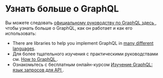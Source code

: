 # Узнать больше о GraphQL

Вы можете следовать [ официальному руководству по GraphQL здесь ](https://graphql.org/learn/), чтобы узнать больше о GraphQL, как он работает и как его использовать:
- There are libraries to help you implement GraphQL in [many different languages](https://graphql.org/code/).
- Для более тщательного изучения с практическими руководствами см. [ How to GraphQL ](https://www.howtographql.com/).
- Ознакомьтесь с бесплатным онлайн-курсом [ Изучение GraphQL: язык запросов для API ](https://www.edx.org/course/exploring-graphql-a-query-language-for-apis).